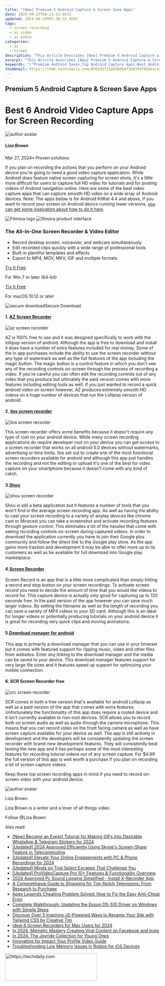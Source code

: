 ```yaml
---
title: "[New] Premium 5 Android Capture & Screen Save Apps"
date: 2024-09-27T08:21:13.957Z
updated: 2024-09-29T07:38:33.459Z
tags: 
  - screen-recording
  - ai video
  - ai audio
categories: 
  - ai
  - screen
description: "This Article Describes [New] Premium 5 Android Capture & Screen Save Apps"
excerpt: "This Article Describes [New] Premium 5 Android Capture & Screen Save Apps"
keywords: "\"Premium Android Saves,Top Android Capture Apps,Best Android Save Tools,High-Quality Android Screenshots,Pinnacle Android Screen Capture,Elite Android Screen Savers,Leading Android Screenshot Apps\""
thumbnail: https://thmb.techidaily.com/9f62d3731a8382b4f3dd399792beace27de12660de659b232891d22eb2e884d9.jpg
---
```


## Premium 5 Android Capture & Screen Save Apps

# Best 6 Android Video Capture Apps for Screen Recording

![author avatar](https://lh5.googleusercontent.com/-AIMmjowaFs4/AAAAAAAAAAI/AAAAAAAAABc/Y5UmwDaI7HU/s250-c-k/photo.jpg)

##### Liza Brown

 Mar 27, 2024• Proven solutions

If you plan on recording the actions that you perform on your Android device you're going to need a good video capture application. While Android does feature native screen capturing for screen shots, it's a little more difficult for users to capture full HD video for tutorials and for posting videos of Android navigation online. Here are some of the best video capture apps that can capture smooth HD video on a wide array of Android devices. Note: The apps below is for Android KitKat 4.4 and above, if you want to record your screen on Android device running lower versions, [you can get some inspiration about how to do it here](https://tools.techidaily.com/wondershare/filmora/download/).

![Filmora logo](https://images.wondershare.com/filmora/logo_icon/wondershare-filmora-logo-horizontal.png) ![filmora product interface](https://images.wondershare.com/filmora/images/common/filmora-product-banner.png)

### The All-in-One Screen Recorder & Video Editor

* Record desktop screen, voiceover, and webcam simultaneously
* Edit recorded clips quickly with a wide range of professional tools
* Built-in plentiful templates and effects
* Export to MP4, MOV, MKV, GIF and multiple formats

[Try It Free](https://tools.techidaily.com/wondershare/filmora/download/)

For Win 7 or later (64-bit)

[Try It Free](https://tools.techidaily.com/wondershare/filmora/download/)

For macOS 10.12 or later

![secure download](https://static.wondershare.com/images-filmora/images/common/securety.svg)Secure Download

#### 1. [AZ Screen Recorder](https://play.google.com/store/apps/details?id=com.hecorat.screenrecorder.free&hl=en)

![az screen recorder](https://images.wondershare.com/filmora/article-images/az-screen-recorder.jpg)

AZ is 100% free to use and it was designed specifically to work with the lollipop version of android. Although the app is free to download and install it does have a number of extra features included for real money. Some of the in app purchases include the ability to use the screen recorder without any type of watermark as well as the full features of the app including the magic button. The magic button is a control feature in which you don't see any of the recording controls on-screen through the process of recording a video. If you're careful you can often edit the recording controls out of any video that you produce but ultimately the paid version comes with more features including editing tools as well. If you just wanted to record a quick android video on screen however, AZ produces extremely smooth HD videos on a huge number of devices that run the Lollipop version of android.

#### 2. [ilos screen recorder](https://play.google.com/store/apps/details?id=com.icos.ilos.uploader)

![ilos screen recorder](https://images.wondershare.com/filmora/article-images/ilos-screen-recorder.png)

This screen recorder offers some benefits because it doesn't require any type of root on your android device. While many screen recording applications do require developer root on your device you can get access to a screen recorder that works on all android 5.0 devices without watermarks, advertising or time limits. Ilos set out to create one of the most functional screen recorders available for android and although this app just handles the recording and not the editing or upload it's one of the best for video capture on your smartphone because it doesn't come with any kind of catch.

#### 3.[Shou](https://play.google.com/store/apps/details?id=tv.shou.android&hl=en)

![shou screen recorder](https://images.wondershare.com/filmora/article-images/shou-screen-recorder.jpg)

Shou is still a beta application but it features a number of tools that you won't find in the average screen recording app. As well as having the ability to cast your screen recording to a variety of airplay devices like chrome cast or Miracast you can take a screenshot and activate recording features through gesture control. This eliminates a lot of the hassles that come with seeing recording controls on-screen during captured videos. In order to download the application currently you have to join their Google plus community and follow the direct link to the Google play store. As the app gains more traction and development it may be able to offer more up to its customers as well as be available for full download into Google play marketplace.

#### 4.[Screen Recorder](https://play.google.com/store/apps/details?id=com.nll.screenrecorder&hl=en)

Screen Record is an app that is a little more complicated than simply hitting a record and stop button on your screen recordings. To activate screen record you need to decide the amount of time that you would like videos to record for. This capture device is actually only good for capturing up to 120 seconds free. In the paid version of the app however you can save much larger videos. By setting the filename as well as the length of recording you can save a variety of MP4 videos to your SD card. Although this is an ideal for longer videos or potentially producing tutorials on your android device it is great for recording very quick clips and moving animations.

#### 5.[Download manager for android](https://play.google.com/store/apps/details?id=com.tt.android.dm.view&hl=en)

This app is primarily a download manager that you can use in your browser but it comes with featured support for ripping music, video and other files from websites. Enter any linking to the download manager and the media can be saved to your device. This download manager features support for very large file sizes and it features speed up support for optimizing your mobile connection.

#### 6. SCR Screen Recorder free

![src screen recorder](https://images.wondershare.com/filmora/article-images/src-screen-recorder.jpg)

SCR comes in both a free version that's available for android Lollipop as well as a paid version of the app that comes with extra features. Unfortunately the functionality of this app does require a rooted device and it isn't currently available to non-root devices. SCR allows you to record both on screen audio as well as audio through the camera microphone. This means that you can record video on the front facing camera as well as have screen capture available for your device as well. The app is still actively in development and the developers will be consistently updating the screen recorder with brand-new development features. They will consistently beat testing the new app and it has perhaps some of the most interesting features for recording tutorial videos out of any screen capture. For $4.99 the full version of this app is well worth a purchase if you plan on recording a lot of screen capture videos.

Keep these top screen recording apps in mind if you need to record on-screen video with your android device.

![author avatar](https://lh5.googleusercontent.com/-AIMmjowaFs4/AAAAAAAAAAI/AAAAAAAAABc/Y5UmwDaI7HU/s250-c-k/photo.jpg)

Liza Brown

Liza Brown is a writer and a lover of all things video.

Follow @Liza Brown

<ins class="adsbygoogle"
      style="display:block"
      data-ad-client="ca-pub-7571918770474297"
      data-ad-slot="8358498916"
      data-ad-format="auto"
      data-full-width-responsive="true"></ins>

<span class="atpl-alsoreadstyle">Also read:</span>
<div><ul>
<li><a href="https://fox-hovers.techidaily.com/new-become-an-expert-tutorial-for-making-gifs-into-desirable-whatsapp-and-telegram-stickers-for-2024/"><u>[New] Become an Expert Tutorial for Making GIFs Into Desirable WhatsApp & Telegram Stickers for 2024</u></a></li>
<li><a href="https://screen-capture.techidaily.com/updated-2024-approved-efficiently-using-skypes-screen-share-feature-in-telecommuting/"><u>[Updated] 2024 Approved Efficiently Using Skype's Screen-Share Feature in Telecommuting</u></a></li>
<li><a href="https://screen-capture.techidaily.com/updated-elevate-your-online-engagements-with-pc-and-phone-recordings-for-2024/"><u>[Updated] Elevate Your Online Engagements with PC & Phone Recordings for 2024</u></a></li>
<li><a href="https://screen-capture.techidaily.com/updated-minds-on-trial-select-escapes-that-challenge-you/"><u>[Updated] Minds on Trial Select Escapes That Challenge You</u></a></li>
<li><a href="https://screen-capture.techidaily.com/updated-provideocapture-pro-10plus-features-and-functionality-overview/"><u>[Updated] ProVideoCapture Pro 10+ Features & Functionality Overview</u></a></li>
<li><a href="https://screen-capture.techidaily.com/2024-approved-pc-sound-logging-simplified-install-x-recorder-app/"><u>2024 Approved Pc Sound Logging Simplified - Install X-Recorder App</u></a></li>
<li><a href="https://tech-recovery.techidaily.com/a-comprehhavie-guide-to-shopping-for-top-notch-televisions-from-research-to-purchase/"><u>A Comprehhavie Guide to Shopping for Top-Notch Televisions: From Research to Purchase</u></a></li>
<li><a href="https://win-howtos.techidaily.com/apex-legends-cheating-problem-solved-how-to-fix-the-easy-anti-cheat-error/"><u>Apex Legends Cheating Problem Solved: How to Fix the Easy Anti-Cheat Error</u></a></li>
<li><a href="https://hardware-help.techidaily.com/complete-walkthrough-updating-the-epson-ds-510-driver-on-windows-with-simple-steps/"><u>Complete Walkthrough: Updating the Epson DS-510 Driver on Windows with Simple Steps</u></a></li>
<li><a href="https://fox-tips.techidaily.com/discover-over-5-inspiring-js-powered-ways-to-revamp-your-site-with-tailwind-css-by-creative-tim/"><u>Discover Over 5 Inspiring JS-Powered Ways to Revamp Your Site with Tailwind CSS by Creative Tim</u></a></li>
<li><a href="https://screen-capture.techidaily.com/ideal-6-screen-recorders-for-mac-users-for-2024/"><u>Ideal 6 Screen Recorders for Mac Users for 2024</u></a></li>
<li><a href="https://instagram-video-recordings.techidaily.com/in-2024-memetic-mastery-creating-viral-content-on-facebook-and-insta/"><u>In 2024, Memetic Mastery Creating Viral Content on Facebook and Insta</u></a></li>
<li><a href="https://screen-capture.techidaily.com/in-2024-the-joyride-collection-for-young-ones/"><u>In 2024, The Joyride Collection for Young Ones</u></a></li>
<li><a href="https://facebook-video-recording.techidaily.com/innovating-for-impact-your-profile-video-guide/"><u>Innovating for Impact Your Profile Video Guide</u></a></li>
<li><a href="https://fox-that.techidaily.com/troubleshooting-low-memory-issues-in-roblox-for-ios-devices/"><u>Troubleshooting Low Memory Issues in Roblox for iOS Devices</u></a></li>
</ul></div>

<!-- affiliate ads begin -->
<a href="https://aligracehair.sjv.io/c/5597632/2006914/19272" target="_top" id="2006914">
  <img src="//a.impactradius-go.com/display-ad/19272-2006914" border="0" alt="https://techidaily.com" width="300" height="90"/>
</a>
<img height="0" width="0" src="https://aligracehair.sjv.io/i/5597632/2006914/19272" style="position:absolute;visibility:hidden;" border="0" />
<!-- affiliate ads end -->

